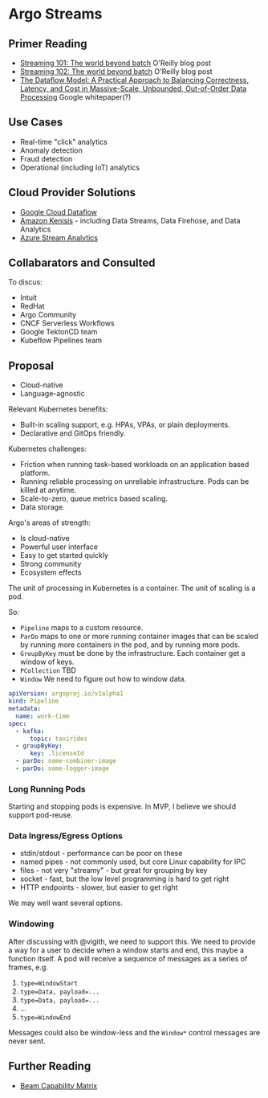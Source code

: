 # Argo Streams

## Primer Reading

* [Streaming 101: The world beyond batch](https://www.oreilly.com/radar/the-world-beyond-batch-streaming-101) O'Reilly
  blog post
* [Streaming 102: The world beyond batch](https://www.oreilly.com/radar/the-world-beyond-batch-streaming-102) O'Reilly
  blog post
* [The Dataflow Model: A Practical Approach to Balancing Correctness, Latency, and Cost in Massive-Scale, Unbounded, Out-of-Order Data Processing](http://www.vldb.org/pvldb/vol8/p1792-Akidau.pdf)
  Google whitepaper(?)

## Use Cases

* Real-time "click" analytics
* Anomaly detection
* Fraud detection
* Operational (including IoT) analytics

## Cloud Provider Solutions

* [Google Cloud Dataflow](https://cloud.google.com/dataflow)
* [Amazon Kenisis](https://aws.amazon.com/kinesis/) - including Data Streams, Data Firehose, and Data Analytics
* [Azure Stream Analytics](https://azure.microsoft.com/en-us/services/stream-analytics/)

## Collabarators and Consulted

To discus:

* Intuit
* RedHat
* Argo Community
* CNCF Serverless Workflows
* Google TektonCD team
* Kubeflow Pipelines team

## Proposal

* Cloud-native
* Language-agnostic

Relevant Kubernetes benefits:

* Built-in scaling support, e.g. HPAs, VPAs, or plain deployments.
* Declarative and GitOps friendly.

Kubernetes challenges:

* Friction when running task-based workloads on an application based platform.
* Running reliable processing on unreliable infrastructure. Pods can be killed at anytime.
* Scale-to-zero, queue metrics based scaling.
* Data storage.

Argo's areas of strength:

* Is cloud-native
* Powerful user interface
* Easy to get started quickly
* Strong community
* Ecosystem effects

The unit of processing in Kubernetes is a container. The unit of scaling is a pod.

So:

* `Pipeline` maps to a custom resource.
* `ParDo` maps to one or more running container images that can be scaled by running more containers in the pod, and by
  running more pods.
* `GroupByKey` must be done by the infrastructure. Each container get a window of keys.
* `PCollection` TBD
* `Window` We need to figure out how to window data.

```yaml
apiVersion: argoproj.io/v1alpha1
kind: Pipeline
metadata:
  name: work-time
spec:
  - kafka:
      topic: taxirides
  - groupByKey:
      key: .licenseId
  - parDo: some-combiner-image
  - parDo: some-logger-image
```

### Long Running Pods

Starting and stopping pods is expensive. In MVP, I believe we should support pod-reuse.

### Data Ingress/Egress Options

* stdin/stdout - performance can be poor on these
* named pipes - not commonly used, but core Linux capability for IPC
* files - not very "streamy" - but great for grouping by key
* socket - fast, but the low level programming is hard to get right
* HTTP endpoints - slower, but easier to get right

We may well want several options.

### Windowing

After discussing with @vigith, we need to support this. We need to provide a way for a user to decide when a window
starts and end, this maybe a function itself. A pod will receive a sequence of messages as a series of frames, e.g.

1. `type=WindowStart`
1. `type=Data, payload=...`
1. `type=Data, payload=...`
1. ...
1. `type=WindowEnd`

Messages could also be window-less and the `Window*` control messages are never sent.

## Further Reading

* [Beam Capability Matrix
  ](https://beam.apache.org/documentation/runners/capability-matrix/)
